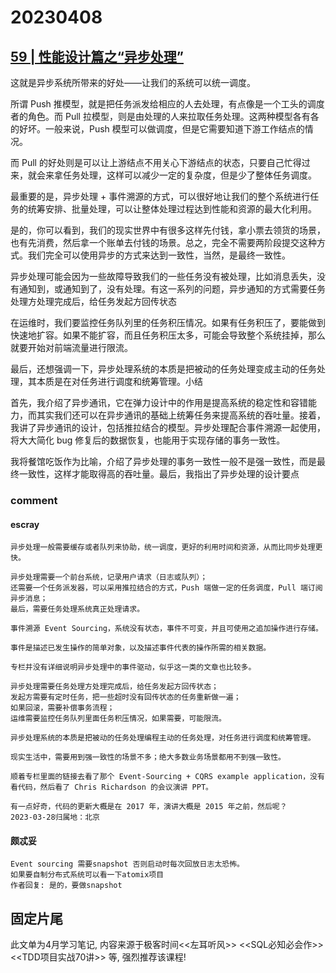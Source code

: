 # 20230408


## [59 | 性能设计篇之“异步处理”](https://time.geekbang.org/column/article/7036)

这就是异步系统所带来的好处——让我们的系统可以统一调度。


所谓 Push 推模型，就是把任务派发给相应的人去处理，有点像是一个工头的调度者的角色。而 Pull 拉模型，则是由处理的人来拉取任务处理。这两种模型各有各的好坏。一般来说，Push 模型可以做调度，但是它需要知道下游工作结点的情况。

而 Pull 的好处则是可以让上游结点不用关心下游结点的状态，只要自己忙得过来，就会来拿任务处理，这样可以减少一定的复杂度，但是少了整体任务调度。


最重要的是，异步处理 + 事件溯源的方式，可以很好地让我们的整个系统进行任务的统筹安排、批量处理，可以让整体处理过程达到性能和资源的最大化利用。

是的，你可以看到，我们的现实世界中有很多这样先付钱，拿小票去领货的场景，也有先消费，然后拿一个账单去付钱的场景。总之，完全不需要两阶段提交这种方式。我们完全可以使用异步的方式来达到一致性，当然，是最终一致性。

异步处理可能会因为一些故障导致我们的一些任务没有被处理，比如消息丢失，没有通知到，或通知到了，没有处理。有这一系列的问题，异步通知的方式需要任务处理方处理完成后，给任务发起方回传状态

 在运维时，我们要监控任务队列里的任务积压情况。如果有任务积压了，要能做到快速地扩容。如果不能扩容，而且任务积压太多，可能会导致整个系统挂掉，那么就要开始对前端流量进行限流。


最后，还想强调一下，异步处理系统的本质是把被动的任务处理变成主动的任务处理，其本质是在对任务进行调度和统筹管理。小结


首先，我介绍了异步通讯，它在弹力设计中的作用是提高系统的稳定性和容错能力，而其实我们还可以在异步通讯的基础上统筹任务来提高系统的吞吐量。接着，我讲了异步通讯的设计，包括推拉结合的模型。异步处理配合事件溯源一起使用，将大大简化 bug 修复后的数据恢复，也能用于实现存储的事务一致性。

我将餐馆吃饭作为比喻，介绍了异步处理的事务一致性一般不是强一致性，而是最终一致性，这样才能取得高的吞吐量。最后，我指出了异步处理的设计要点


### comment  


#### escray

```
异步处理一般需要缓存或者队列来协助，统一调度，更好的利用时间和资源，从而比同步处理更快。

异步处理需要一个前台系统，记录用户请求（日志或队列）；
还需要一个任务派发器，可以采用推拉结合的方式，Push 端做一定的任务调度，Pull 端订阅异步消息；
最后，需要任务处理系统真正处理请求。

事件溯源 Event Sourcing，系统没有状态，事件不可变，并且可使用之追加操作进行存储。

事件是描述已发生操作的简单对象，以及描述事件代表的操作所需的相关数据。

专栏并没有详细说明异步处理中的事件驱动，似乎这一类的文章也比较多。

异步处理需要任务处理方处理完成后，给任务发起方回传状态；
发起方需要有定时任务，把一些超时没有回传状态的任务重新做一遍；
如果回滚，需要补偿事务流程；
运维需要监控任务队列里面任务积压情况，如果需要，可能限流。

异步处理系统的本质是把被动的任务处理编程主动的任务处理，对任务进行调度和统筹管理。

现实生活中，需要用到强一致性的场景不多；绝大多数业务场景都用不到强一致性。

顺着专栏里面的链接去看了那个 Event-Sourcing + CQRS example application，没有看代码，然后看了 Chris Richardson 的会议演讲 PPT。

有一点好奇，代码的更新大概是在 2017 年，演讲大概是 2015 年之前，然后呢？
2023-03-28归属地：北京

```
#### 颇忒妥
```
Event sourcing 需要snapshot 否则启动时每次回放日志太恐怖。
如果要自制分布式系统可以看一下atomix项目
作者回复: 是的，要做snapshot 
```

## 固定片尾

此文单为4月学习笔记, 内容来源于极客时间<<左耳听风>> <<SQL必知必会作>> <<TDD项目实战70讲>> 等, 强烈推荐该课程!